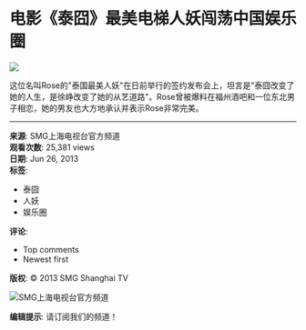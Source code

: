 # 电影《泰囧》最美电梯人妖闯荡中国娱乐圈

![](https://i.ytimg.com/an/ahKjkez9olNwcpc5pZwzvg/featured_channel.jpg?v=63ef484e)

这位名叫Rose的"泰国最美人妖"在日前举行的签约发布会上，坦言是"泰囧改变了她的人生，是徐峥改变了她的从艺道路"。Rose曾被爆料在福州酒吧和一位东北男子相恋，她的男友也大方地承认并表示Rose非常完美。

---

**来源**: SMG上海电视台官方频道  
**观看次数**: 25,381 views  
**日期**: Jun 26, 2013  
**标签**: 
- 泰囧
- 人妖 
- 娱乐圈

**评论**: 
- Top comments
- Newest first

**版权**: © 2013 SMG Shanghai TV

![SMG上海电视台官方频道](https://yt3.ggpht.com/bB6pZL4eIppoxwItgC2CaVUqiLtXRLHZrXlbmzPltX-fRaLDVlXuhqKYp_6DPxSPjbhOzdiwlZU=s48-c-k-c0x00ffffff-no-rj)

**编辑提示**: 请订阅我们的频道！
<!-- tcd_original_link https://www.youtube.com/watch?v=0K6XlWcaLEM -->
